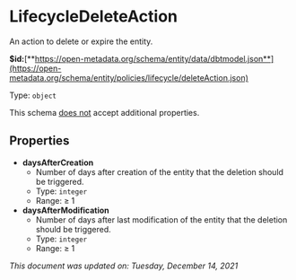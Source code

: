 # LifecycleDeleteAction

An action to delete or expire the entity.

**$id:**[**https://open-metadata.org/schema/entity/data/dbtmodel.json**](https://open-metadata.org/schema/entity/policies/lifecycle/deleteAction.json)

Type: `object`

This schema <u>does not</u> accept additional properties.

## Properties
 - **daysAfterCreation**
	 - Number of days after creation of the entity that the deletion should be triggered.
	 - Type: `integer`
	 - Range:  &ge; 1
 - **daysAfterModification**
	 - Number of days after last modification of the entity that the deletion should be triggered.
	 - Type: `integer`
	 - Range:  &ge; 1


_This document was updated on: Tuesday, December 14, 2021_